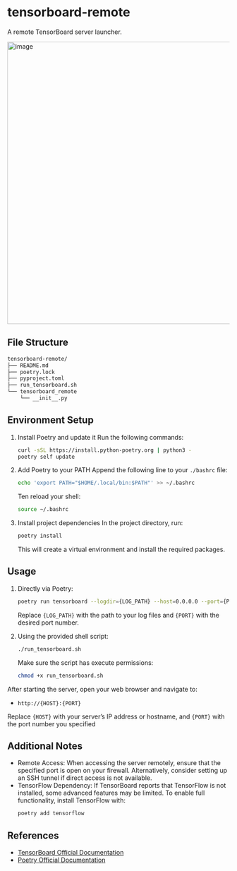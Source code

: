 # tensorboard-remote
A remote TensorBoard server launcher.

<img width="640" alt="image" src="https://github.com/user-attachments/assets/604d2503-33f4-4722-a01f-1c64325814bf" />


## File Structure
```bash
tensorboard-remote/
├── README.md
├── poetry.lock
├── pyproject.toml
├── run_tensorboard.sh
└── tensorboard_remote
    └── __init__.py
```


## Environment Setup
1. Install Poetry and update it
    Run the following commands:
    ```bash
    curl -sSL https://install.python-poetry.org | python3 -
    poetry self update
    ```

2. Add Poetry to your PATH
    Append the following line to your `./bashrc` file:
    ```bash
    echo 'export PATH="$HOME/.local/bin:$PATH"' >> ~/.bashrc
    ```
    Ten reload your shell:
    ```bash
    source ~/.bashrc
    ```

3. Install project dependencies
    In the project directory, run:
    ```bash
    poetry install
    ```
    This will create a virtual environment and install the required packages.



## Usage
1. Directly via Poetry:
    ```bash
    poetry run tensorboard --logdir={LOG_PATH} --host=0.0.0.0 --port={PORT}
    ```
    Replace `{LOG_PATH}` with the path to your log files and `{PORT}` with the desired port number.
    
2. Using the provided shell script:
   ```bash
   ./run_tensorboard.sh
   ```
   Make sure the script has execute permissions:
   ```bash
   chmod +x run_tensorboard.sh
   ```

After starting the server, open your web browser and navigate to:
- `http://{HOST}:{PORT}`

Replace `{HOST}` with your server’s IP address or hostname, and `{PORT}` with the port number you specified


## Additional Notes
- Remote Access:
    When accessing the server remotely, ensure that the specified port is open on your firewall. Alternatively, consider setting up an SSH tunnel if direct access is not available.
- TensorFlow Dependency:
    If TensorBoard reports that TensorFlow is not installed, some advanced features may be limited. To enable full functionality, install TensorFlow with:
    ```bash
    poetry add tensorflow
    ```

## References
- [TensorBoard Official Documentation][tensorboard]
- [Poetry Official Documentation][poetry]

[tensorboard]: https://www.tensorflow.org/tensorboard
[poetry]: https://python-poetry.org/docs/
